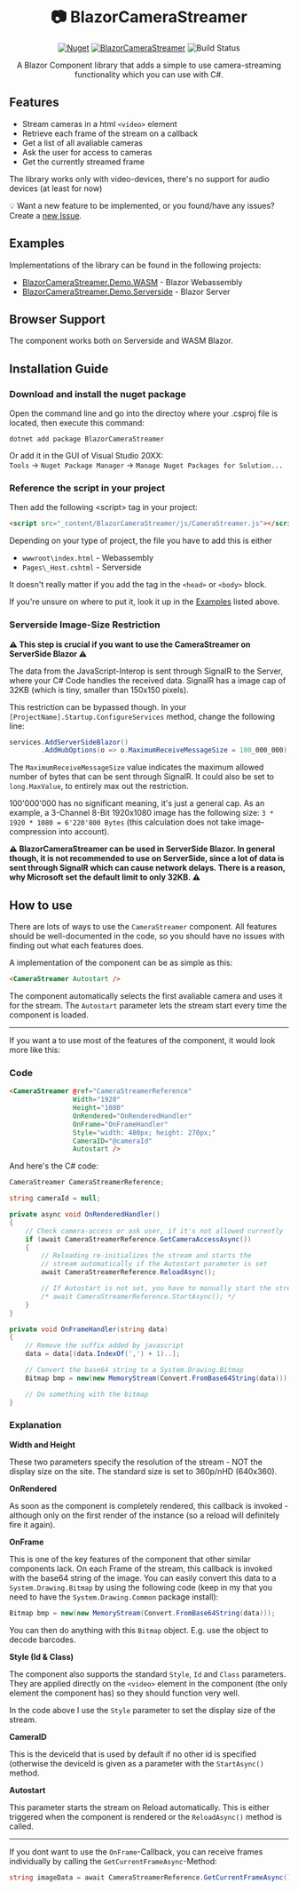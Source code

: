 <h1 align="center">📷 BlazorCameraStreamer</h1>
<div align="center">

[![Nuget](https://img.shields.io/nuget/v/BlazorCameraStreamer?style=flat-square)](https://www.nuget.org/packages/BlazorCameraStreamer/)
[![BlazorCameraStreamer](https://img.shields.io/nuget/dt/BlazorCameraStreamer.svg?style=flat-square)](https://www.nuget.org/packages/BlazorCameraStreamer/)
![Build Status](https://img.shields.io/github/actions/workflow/status/baltermia/blazor-camera-streamer/dotnet.yml?style=flat-square)
  
A Blazor Component library that adds a simple to use camera-streaming functionality which you can use with C#.
</div>

## Features
  - Stream cameras in a html `<video>` element
  - Retrieve each frame of the stream on a callback
  - Get a list of all avaliable cameras
  - Ask the user for access to cameras
  - Get the currently streamed frame

 The library works only with video-devices, there's no support for audio devices (at least for now)

 💡 Want a new feature to be implemented, or you found/have any issues?  Create a [new Issue](https://github.com/baltermia/blazor-cookies/issues/new/choose).
  
## Examples
Implementations of the library can be found in the following projects:
  - [BlazorCameraStreamer.Demo.WASM](https://github.com/baltermia/blazor-camera-streamer/tree/main/BlazorCameraStreamer.Demo.WASM) - Blazor Webassembly
  - [BlazorCameraStreamer.Demo.Serverside](https://github.com/baltermia/blazor-camera-streamer/tree/main/BlazorCameraStreamer.Demo.Serverside) - Blazor Server

## Browser Support
The component works both on Serverside and WASM Blazor.

## Installation Guide

### Download and install the nuget package

Open the command line and go into the directoy where your .csproj file is located, then execute this command:
```
dotnet add package BlazorCameraStreamer
```

Or add it in the GUI of Visual Studio 20XX:  
`Tools` -> `Nuget Package Manager` -> `Manage Nuget Packages for Solution...`

### Reference the script in your project
Then add the following \<script\> tag in your project:
```html
<script src="_content/BlazorCameraStreamer/js/CameraStreamer.js"></script>
```
Depending on your type of project, the file you have to add this is either
  - `wwwroot\index.html` - Webassembly
  - `Pages\_Host.cshtml` - Serverside

It doesn't really matter if you add the tag in the `<head>` or `<body>` block.

If you're unsure on where to put it, look it up in the [Examples](#examples) listed above.

### Serverside Image-Size Restriction

**⚠️ This step is crucial if you want to use the CameraStreamer on ServerSide Blazor ⚠️**

The data from the JavaScript-Interop is sent through SignalR to the Server, where your C# Code handles the received data. SignalR has a image cap of 32KB (which is tiny, smaller than 150x150 pixels).

This restriction can be bypassed though. In your `[ProjectName].Startup.ConfigureServices` method, change the following line:

```csharp
services.AddServerSideBlazor()
        .AddHubOptions(o => o.MaximumReceiveMessageSize = 100_000_000); // add this
```

The `MaximumReceiveMessageSize` value indicates the maximum allowed number of bytes that can be sent through SignalR. It could also be set to `long.MaxValue`, to entirely max out the restriction. 

100'000'000 has no significant meaning, it's just a general cap. As an example, a 3-Channel 8-Bit 1920x1080 image has the following size: `3 * 1920 * 1080 = 6'220'800 Bytes` (this calculation does not take image-compression into account).

**⚠️ BlazorCameraStreamer can be used in ServerSide Blazor. In general though, it is not recommended to use on ServerSide, since a lot of data is sent through SignalR which can cause network delays. There is a reason, why Microsoft set the default limit to only 32KB. ⚠️**

## How to use

There are lots of ways to use the `CameraStreamer` component. All features should be well-documented in the code, so you should have no issues with finding out what each features does.

A implementation of the component can be as simple as this:
```html
<CameraStreamer Autostart />
```
The component automatically selects the first avaliable camera and uses it for the stream. The `Autostart` parameter lets the stream start every time the component is loaded. 

---
If you want a to use most of the features of the component, it would look more like this:

### Code
```html
<CameraStreamer @ref="CameraStreamerReference"
                Width="1920"
                Height="1080"
                OnRendered="OnRenderedHandler"
                OnFrame="OnFrameHandler"
                Style="width: 480px; height: 270px;"
                CameraID="@cameraId"
                Autostart />
```

And here's the C# code:
```csharp
CameraStreamer CameraStreamerReference;

string cameraId = null;

private async void OnRenderedHandler()
{
    // Check camera-access or ask user, if it's not allowed currently
    if (await CameraStreamerReference.GetCameraAccessAsync())
    {
        // Reloading re-initializes the stream and starts the
        // stream automatically if the Autostart parameter is set
        await CameraStreamerReference.ReloadAsync();

        // If Autostart is not set, you have to manually start the stream again
        /* await CameraStreamerReference.StartAsync(); */
    }
}

private void OnFrameHandler(string data)
{
    // Remove the suffix added by javascript
    data = data[(data.IndexOf(',') + 1)..];

    // Convert the base64 string to a System.Drawing.Bitmap
    Bitmap bmp = new(new MemoryStream(Convert.FromBase64String(data)));

    // Do something with the bitmap
}
```

### Explanation
**Width and Height**

These two parameters specify the resolution of the stream - NOT the display size on the site. The standard size is set to 360p/nHD (640x360).


**OnRendered**

As soon as the component is completely rendered, this callback is invoked - although only on the first render of the instance (so a reload will definitely fire it again).

**OnFrame**

This is one of the key features of the component that other similar components lack. On each Frame of the stream, this callback is invoked with the base64 string of the image. You can easily convert this data to a `System.Drawing.Bitmap` by using the following code (keep in my that you need to have the `System.Drawing.Common` package install):
```csharp
Bitmap bmp = new(new MemoryStream(Convert.FromBase64String(data)));
```
You can then do anything with this `Bitmap` object. E.g. use the object to decode barcodes. 

**Style (Id & Class)**

The component also supports the standard `Style`, `Id` and `Class` parameters. They are applied directly on the `<video>` element in the component (the only element the component has) so they should function very well.

In the code above I use the `Style` parameter to set the display size of the stream.

**CameraID**

This is the deviceId that is used by default if no other id is specified (otherwise the deviceId is given as a parameter with the `StartAsync()` method.

**Autostart**

This parameter starts the stream on Reload automatically. This is either triggered when the component is rendered or the `ReloadAsync()` method is called.

---

If you dont want to use the `OnFrame`-Callback, you can receive frames individually by calling the `GetCurrentFrameAsync`-Method:

```csharp
string imageData = await CameraStreamerReference.GetCurrentFrameAsync();
```
